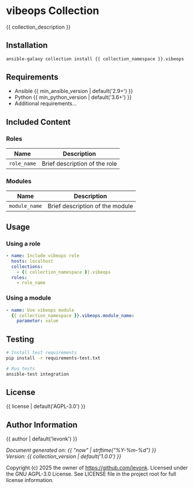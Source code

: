 # vibeops Collection

{{ collection_description }}

## Installation

```bash
ansible-galaxy collection install {{ collection_namespace }}.vibeops
```

## Requirements

- Ansible {{ min_ansible_version | default('2.9+') }}
- Python {{ min_python_version | default('3.6+') }}
- Additional requirements...

## Included Content

### Roles

| Name | Description |
|------|-------------|
| `role_name` | Brief description of the role |

### Modules

| Name | Description |
|------|-------------|
| `module_name` | Brief description of the module |

## Usage

### Using a role

```yaml
- name: Include vibeops role
  hosts: localhost
  collections:
    - {{ collection_namespace }}.vibeops
  roles:
    - role_name
```

### Using a module

```yaml
- name: Use vibeops module
  {{ collection_namespace }}.vibeops.module_name:
    parameter: value
```

## Testing

```bash
# Install test requirements
pip install -r requirements-test.txt

# Run tests
ansible-test integration
```

## License

{{ license | default('AGPL-3.0') }}

## Author Information

{{ author | default('levonk') }}

*Document generated on: {{ "now" | strftime("%Y-%m-%d") }}*  
*Version: {{ collection_version | default('1.0.0') }}*

Copyright (c) 2025 the owner of https://github.com/levonk. Licensed under the GNU AGPL-3.0 License.
See LICENSE file in the project root for full license information.
